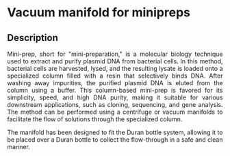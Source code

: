 # Vacuum manifold for minipreps
## Description
<p align="justify">Mini-prep, short for "mini-preparation," is a molecular biology technique used to extract and purify plasmid DNA from bacterial cells. In this method, bacterial cells are harvested, lysed, and the resulting lysate is loaded onto a specialized column filled with a resin that selectively binds DNA. After washing away impurities, the purified plasmid DNA is eluted from the column using a buffer. This column-based mini-prep is favored for its simplicity, speed, and high DNA purity, making it suitable for various downstream applications, such as cloning, sequencing, and gene analysis. The method can be performed using a centrifuge or vacuum manifolds to facilitate the flow of solutions through the specialized column.</p>

<p align="justify">The manifold has been designed to fit the Duran bottle system, allowing it to be placed over a Duran bottle to collect the flow-through in a safe and clean manner.</p>
